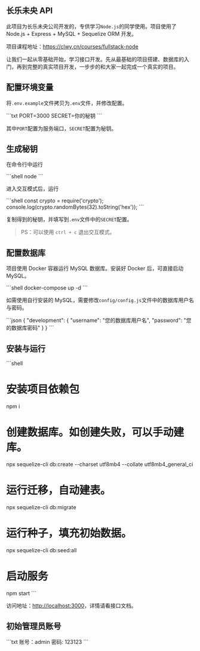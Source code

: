 ## 长乐未央 API

此项目为长乐未央公司开发的，专供学习`Node.js`的同学使用。项目使用了 Node.js + Express + MySQL + Sequelize ORM 开发。

项目课程地址：https://clwy.cn/courses/fullstack-node

让我们一起从零基础开始，学习接口开发。先从最基础的项目搭建、数据库的入门，再到完整的真实项目开发，一步步的和大家一起完成一个真实的项目。

## 配置环境变量

将`.env.example`文件拷贝为`.env`文件，并修改配置。

\```txt
PORT=3000
SECRET=你的秘钥
\```

其中`PORT`配置为服务端口，`SECRET`配置为秘钥。

## 生成秘钥

在命令行中运行 

\```shell
node
\```

进入交互模式后，运行

\```shell
const crypto = require('crypto');
console.log(crypto.randomBytes(32).toString('hex'));
\```

复制得到的秘钥，并填写到`.env`文件中的`SECRET`配置。

> PS：可以使用 `ctrl + c` 退出交互模式。

## 配置数据库

项目使用 Docker 容器运行 MySQL 数据库。安装好 Docker 后，可直接启动 MySQL。

\```shell
docker-compose up -d
\```

如需使用自行安装的 MySQL，需要修改`config/config.js`文件中的数据库用户名与密码。

\```json
{
  "development": {
    "username": "您的数据库用户名",
    "password": "您的数据库密码"
  }
}
\```

## 安装与运行

\```shell
# 安装项目依赖包
npm i

# 创建数据库。如创建失败，可以手动建库。
npx sequelize-cli db:create --charset utf8mb4 --collate utf8mb4_general_ci

# 运行迁移，自动建表。
npx sequelize-cli db:migrate

# 运行种子，填充初始数据。
npx sequelize-cli db:seed:all

# 启动服务
npm start
\```

访问地址：[http://localhost:3000](http://localhost:3000)，详情请看接口文档。

## 初始管理员账号

\```txt
账号：admin
密码: 123123
\```